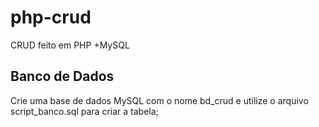 # php-crud
CRUD feito em PHP +MySQL 


## Banco de Dados
Crie uma base de dados MySQL com o nome bd_crud e utilize o arquivo script_banco.sql para criar a tabela;